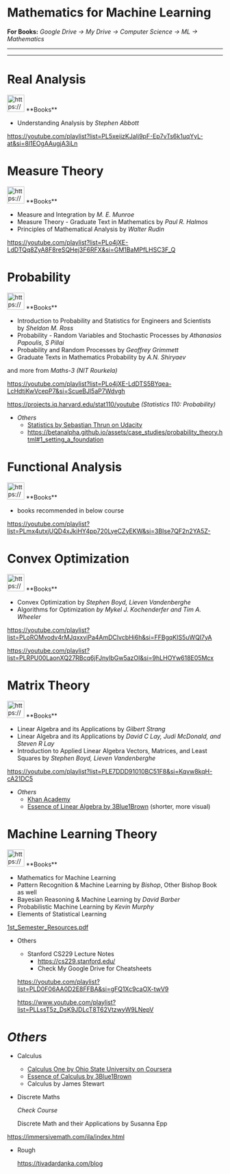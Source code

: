 # Mathematics for Machine Learning

**For Books:** *Google Drive → My Drive → Computer Science → ML → Mathematics*

---

---

# Real Analysis

<aside>
<img src="https://www.notion.so/icons/book-closed_gray.svg" alt="https://www.notion.so/icons/book-closed_gray.svg" width="40px" /> **Books**

- Understanding Analysis by *Stephen Abbott*
</aside>

https://youtube.com/playlist?list=PL5xeijzKJaIj9pF-Ep7vTs6k1uqYyL-at&si=8l1EOgAAugjA3iLn

# Measure Theory

<aside>
<img src="https://www.notion.so/icons/book-closed_gray.svg" alt="https://www.notion.so/icons/book-closed_gray.svg" width="40px" /> **Books**

- Measure and Integration by *M. E. Munroe*
- Measure Theory - Graduate Text in Mathematics by *Paul R. Halmos*
- Principles of Mathematical Analysis by *Walter Rudin*
</aside>

https://youtube.com/playlist?list=PLo4jXE-LdDTQq8ZyA8F8reSQHej3F6RFX&si=GM1BaMPfLHSC3F_Q

# Probability

<aside>
<img src="https://www.notion.so/icons/book-closed_gray.svg" alt="https://www.notion.so/icons/book-closed_gray.svg" width="40px" /> **Books**

- Introduction to Probability and Statistics for Engineers and Scientists by *Sheldon M. Ross*
- Probability - Random Variables and Stochastic Processes by *Athanasios Papoulis, S Pillai*
- Probability and Random Processes by *Geoffrey Grimmett*
- Graduate Texts in Mathematics Probability by *A.N. Shiryaev*

and more from *Maths-3 (NIT Rourkela)*

</aside>

https://youtube.com/playlist?list=PLo4jXE-LdDTS5BYqea-LcHdtjKwVcepP7&si=ScueBJl5aP7Wdvgh

https://projects.iq.harvard.edu/stat110/youtube *(Statistics 110: Probability)*

- *Others*
    - [Statistics by Sebastian Thrun on Udacity](https://in.udacity.com/course/intro-to-statistics--st101)
    - https://betanalpha.github.io/assets/case_studies/probability_theory.html#1_setting_a_foundation

# Functional Analysis

<aside>
<img src="https://www.notion.so/icons/book-closed_gray.svg" alt="https://www.notion.so/icons/book-closed_gray.svg" width="40px" /> **Books**

- books recommended in below course
</aside>

https://youtube.com/playlist?list=PLmx4utxjUQD4xJkiHY4pp720LyeCZyEKW&si=3BIse7QF2n2YA5Z-

# Convex Optimization

<aside>
<img src="https://www.notion.so/icons/book-closed_gray.svg" alt="https://www.notion.so/icons/book-closed_gray.svg" width="40px" /> **Books**

- Convex Optimization by *Stephen Boyd, Lieven Vandenberghe*
- Algorithms for Optimization *by Mykel J. Kochenderfer and Tim A. Wheeler*
</aside>

https://youtube.com/playlist?list=PLoROMvodv4rMJqxxviPa4AmDClvcbHi6h&si=FFBgqKIS5uWQI7yA

https://youtube.com/playlist?list=PLRPU00LaonXQ27RBcq6jFJnyIbGw5azOI&si=9hLHOYw618E05Mcx

# Matrix Theory

<aside>
<img src="https://www.notion.so/icons/book-closed_gray.svg" alt="https://www.notion.so/icons/book-closed_gray.svg" width="40px" /> **Books**

- Linear Algebra and its Applications by *Gilbert Strang*
- Linear Algebra and its Applications by *David C Lay, Judi McDonald, and Steven R Lay*
- Introduction to Applied Linear Algebra Vectors, Matrices, and Least Squares by *Stephen Boyd, Lieven Vandenberghe*
</aside>

https://youtube.com/playlist?list=PLE7DDD91010BC51F8&si=Kqvw8kqH-cA21DC5

- *Others*
    - [Khan Academy](https://www.khanacademy.org/math/linear-algebra)
    - [Essence of Linear Algebra by 3Blue1Brown](https://www.youtube.com/watch?v=kjBOesZCoqc&list=PLZHQObOWTQDPD3MizzM2xVFitgF8hE_ab) (shorter, more visual)

# Machine Learning Theory

<aside>
<img src="https://www.notion.so/icons/book-closed_gray.svg" alt="https://www.notion.so/icons/book-closed_gray.svg" width="40px" /> **Books**

- Mathematics for Machine Learning
- Pattern Recognition & Machine Learning by *Bishop*, Other Bishop Book as well
- Bayesian Reasoning & Machine Learning by *David Barber*
- Probabilistic Machine Learning by *Kevin Murphy*
- Elements of Statistical Learning
</aside>

[1st_Semester_Resources.pdf](1st_Semester_Resources.pdf)

- Others
    - Stanford CS229 Lecture Notes
        - https://cs229.stanford.edu/
        - Check My Google Drive for Cheatsheets
    
    https://youtube.com/playlist?list=PLD0F06AA0D2E8FFBA&si=gFQ1Xc9caOX-twV9
    
    https://www.youtube.com/playlist?list=PLLssT5z_DsK9JDLcT8T62VtzwyW9LNepV
    

# *Others*

- Calculus
    - [Calculus One by Ohio State University on Coursera](https://www.coursera.org/learn/calculus1)
    - [Essence of Calculus by 3Blue1Brown](https://www.youtube.com/watch?v=WUvTyaaNkzM&list=PLZHQObOWTQDMsr9K-rj53DwVRMYO3t5Yr)
    - Calculus by James Stewart
- Discrete Maths
    
    *Check Course*
    
    Discrete Math and their Applications by Susanna Epp
    

https://immersivemath.com/ila/index.html

- Rough
    
    https://tivadardanka.com/blog